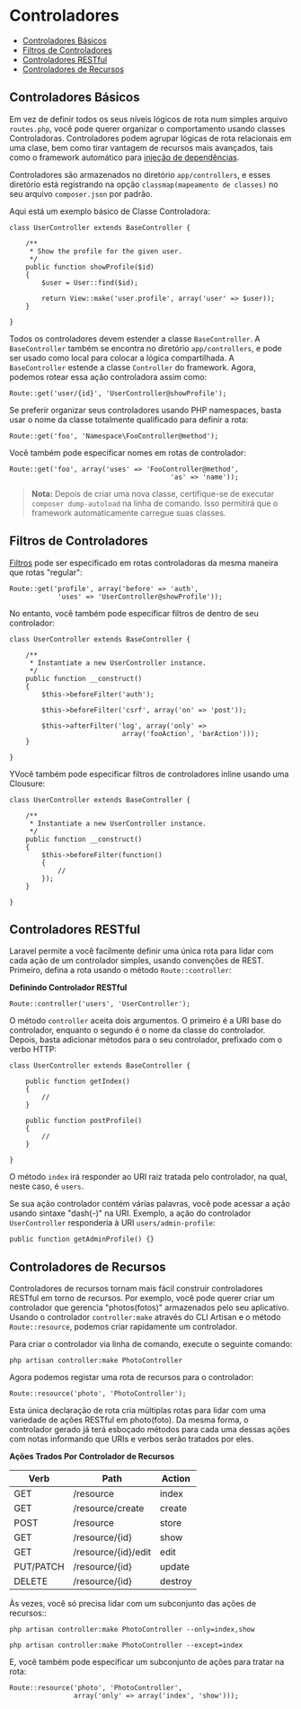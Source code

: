 # Controladores

- [Controladores Básicos](#basic-controllers)
- [Filtros de Controladores](#controller-filters)
- [Controladores RESTful](#restful-controllers)
- [Controladores de Recursos](#resource-controllers)

<a name="basic-controllers"></a>
## Controladores Básicos

Em vez de definir todos os seus níveis lógicos de rota num simples arquivo `routes.php`, você pode querer organizar o comportamento usando classes Controladoras. Controladores podem agrupar lógicas de rota relacionais em uma clase, bem como tirar vantagem de recursos mais avançados, tais como o framework automático para [injeção de dependências](/docs/ioc).

Controladores são armazenados no diretório `app/controllers`, e esses diretório está registrando na opção `classmap(mapeamento de classes)` no seu arquivo `composer.json` por padrão.

Aqui está um exemplo básico de Classe Controladora:

	class UserController extends BaseController {

		/**
		 * Show the profile for the given user.
		 */
		public function showProfile($id)
		{
			$user = User::find($id);

			return View::make('user.profile', array('user' => $user));
		}

	}

Todos os controladores devem estender a classe `BaseController`. A `BaseController` também se encontra no diretório `app/controllers`, e pode ser usado como local para colocar a lógica compartilhada. A `BaseController` estende a classe `Controller` do framework. Agora, podemos rotear essa ação controladora assim como:

	Route::get('user/{id}', 'UserController@showProfile');

Se preferir organizar seus controladores usando PHP namespaces, basta usar o nome da classe totalmente qualificado para definir a rota:

	Route::get('foo', 'Namespace\FooController@method');

Você também pode especificar nomes em rotas de controlador:

	Route::get('foo', array('uses' => 'FooController@method',
											'as' => 'name'));

> **Nota:** Depois de criar uma nova classe, certifique-se de executar `composer dump-autoload` na linha de comando. Isso permitirá que o framework automaticamente carregue suas classes.

<a name="controller-filters"></a>
## Filtros de Controladores

[Filtros](/docs/routing#route-filters) pode ser especificado em rotas controladoras da mesma maneira que rotas "regular":

	Route::get('profile', array('before' => 'auth',
				'uses' => 'UserController@showProfile'));

No entanto, você também pode especificar filtros de dentro de seu controlador:

	class UserController extends BaseController {

		/**
		 * Instantiate a new UserController instance.
		 */
		public function __construct()
		{
			$this->beforeFilter('auth');

			$this->beforeFilter('csrf', array('on' => 'post'));

			$this->afterFilter('log', array('only' =>
								array('fooAction', 'barAction')));
		}

	}

YVocê também pode especificar filtros de controladores inline usando uma Clousure:

	class UserController extends BaseController {

		/**
		 * Instantiate a new UserController instance.
		 */
		public function __construct()
		{
			$this->beforeFilter(function()
			{
				//
			});
		}

	}

<a name="restful-controllers"></a>
## Controladores RESTful

Laravel permite a você facilmente definir uma única rota para lidar com cada ação de um controlador simples, usando convenções de REST. Primeiro, defina a rota usando o método `Route::controller`:

**Definindo Controlador RESTful**

	Route::controller('users', 'UserController');

O método `controller` aceita dois argumentos. O primeiro é a URI base do controlador, enquanto o segundo é o nome da classe do controlador. Depois, basta adicionar métodos para o seu controlador, prefixado com o verbo HTTP:

	class UserController extends BaseController {

		public function getIndex()
		{
			//
		}

		public function postProfile()
		{
			//
		}

	}

O método `index` irá responder ao URI raiz tratada pelo controlador, na qual, neste caso, é `users`.

Se sua ação controlador contém várias palavras, você pode acessar a ação usando sintaxe "dash(-)" na URI. Exemplo, a ação do controlador `UserController` responderia à URI `users/admin-profile`:

	public function getAdminProfile() {}

<a name="resource-controllers"></a>
## Controladores de Recursos

Controladores de recursos tornam mais fácil construir controladores RESTful em torno de recursos. Por exemplo, você pode querer criar um controlador que gerencia "photos(fotos)" armazenados pelo seu aplicativo. Usando o controlador `controller:make` através do CLI Artisan e o método `Route::resource`, podemos criar rapidamente um controlador.

Para criar o controlador via linha de comando, execute o seguinte comando:

	php artisan controller:make PhotoController

Agora podemos registar uma rota de recursos para o controlador:

	Route::resource('photo', 'PhotoController');

Esta única declaração de rota cria múltiplas rotas para lidar com uma variedade de ações RESTful em photo(foto). Da mesma forma, o controlador gerado já terá esboçado métodos para cada uma dessas ações com notas informando que URIs e verbos serão tratados por eles.

**Ações Trados Por Controlador de Recursos**

Verb      | Path                  | Action
----------|-----------------------|--------------
GET       | /resource             | index
GET       | /resource/create      | create
POST      | /resource             | store
GET       | /resource/{id}        | show
GET       | /resource/{id}/edit   | edit
PUT/PATCH | /resource/{id}        | update
DELETE    | /resource/{id}        | destroy

Às vezes, você só precisa lidar com um subconjunto das ações de recursos::

	php artisan controller:make PhotoController --only=index,show

	php artisan controller:make PhotoController --except=index

E, você também pode especificar um subconjunto de ações para tratar na rota:

	Route::resource('photo', 'PhotoController',
					array('only' => array('index', 'show')));
